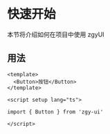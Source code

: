 # 快速开始

本节将介绍如何在项目中使用 zgyUI

## 用法

```
<template>
  <Button>按钮</Button>
</template>

<script setup lang="ts">

import { Button } from 'zgy-ui'

</script>
```